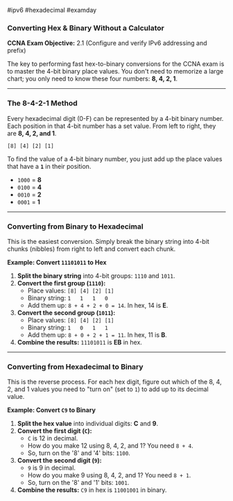 #ipv6 #hexadecimal #examday 

### Converting Hex & Binary Without a Calculator

**CCNA Exam Objective:** 2.1 (Configure and verify IPv6 addressing and prefix)

The key to performing fast hex-to-binary conversions for the CCNA exam is to master the 4-bit binary place values. You don't need to memorize a large chart; you only need to know these four numbers: **8, 4, 2, 1**.

***

### The 8-4-2-1 Method

Every hexadecimal digit (0-F) can be represented by a 4-bit binary number. Each position in that 4-bit number has a set value. From left to right, they are **8, 4, 2, and 1**.

`[8] [4] [2] [1]`

To find the value of a 4-bit binary number, you just add up the place values that have a **`1`** in their position.

* `1000` = **8**
* `0100` = **4**
* `0010` = **2**
* `0001` = **1**

---

### Converting from Binary to Hexadecimal

This is the easiest conversion. Simply break the binary string into 4-bit chunks (nibbles) from right to left and convert each chunk.

**Example: Convert `11101011` to Hex**

1.  **Split the binary string** into 4-bit groups: `1110` and `1011`.
2.  **Convert the first group (`1110`):**
    * Place values: `[8] [4] [2] [1]`
    * Binary string: `1   1   1   0`
    * Add them up: `8 + 4 + 2 + 0 = 14`. In hex, 14 is **E**.
3.  **Convert the second group (`1011`):**
    * Place values: `[8] [4] [2] [1]`
    * Binary string: `1   0   1   1`
    * Add them up: `8 + 0 + 2 + 1 = 11`. In hex, 11 is **B**.
4.  **Combine the results:** `11101011` is **EB** in hex.

***

### Converting from Hexadecimal to Binary

This is the reverse process. For each hex digit, figure out which of the 8, 4, 2, and 1 values you need to "turn on" (set to `1`) to add up to its decimal value.

**Example: Convert `C9` to Binary**

1.  **Split the hex value** into individual digits: **C** and **9**.
2.  **Convert the first digit (`C`):**
    * `C` is 12 in decimal.
    * How do you make 12 using 8, 4, 2, and 1? You need `8 + 4`.
    * So, turn on the '8' and '4' bits: `1100`.
3.  **Convert the second digit (`9`):**
    * `9` is 9 in decimal.
    * How do you make 9 using 8, 4, 2, and 1? You need `8 + 1`.
    * So, turn on the '8' and '1' bits: `1001`.
4.  **Combine the results:** `C9` in hex is `11001001` in binary.
